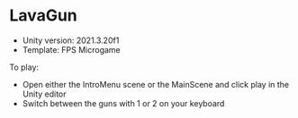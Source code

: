 # LavaGun

* Unity version: 2021.3.20f1
* Template: FPS Microgame

To play:
* Open either the IntroMenu scene or the MainScene and click play in the Unity editor
* Switch between the guns with 1 or 2 on your keyboard
